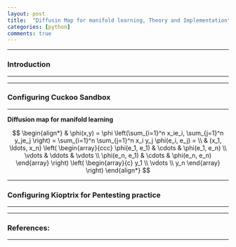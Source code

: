 ```yaml
---
layout: post
title:  "Diffusin Map for manifold learning, Theory and Implementation"
categories: [python]
comments: true
---
```


-----------------------
### Introduction
-----------------------

-----------------------
### Configuring Cuckoo Sandbox
-----------------------

**Diffusion map for manifold learning**

$$
\begin{align*}
  & \phi(x,y) = \phi \left(\sum_{i=1}^n x_ie_i, \sum_{j=1}^n y_je_j \right)
  = \sum_{i=1}^n \sum_{j=1}^n x_i y_j \phi(e_i, e_j) = \\
  & (x_1, \ldots, x_n) \left( \begin{array}{ccc}
      \phi(e_1, e_1) & \cdots & \phi(e_1, e_n) \\
      \vdots & \ddots & \vdots \\
      \phi(e_n, e_1) & \cdots & \phi(e_n, e_n)
    \end{array} \right)
  \left( \begin{array}{c}
      y_1 \\
      \vdots \\
      y_n
    \end{array} \right)
\end{align*}
$$


-----------------------
### Configuring Kioptrix for Pentesting practice
-----------------------



-----------------------
### References:
-----------------------
[^1]: Prof. Sandeep Shukla  and Mr. Nitesh Kumar (C3i center, IIT Kanpur)
[^2]: https://smallbusiness.chron.com/open-vmdk-virtualbox-28847.html
[^3]: https://www.hypn.za.net/blog/2017/07/15/running-kioptrix-level-1-and-others-in-virtualbox/
